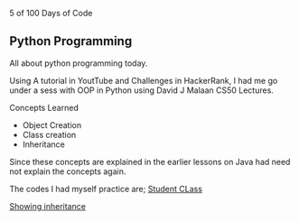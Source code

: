  5 of 100 Days of Code

## Python Programming
All about python programming today.

Using A tutorial in YoutTube and Challenges in HackerRank, I had me go under a sess with OOP in Python using David J Malaan CS50 Lectures. 

Concepts Learned 
- Object Creation 
- Class creation
- Inheritance

Since these concepts are explained in the earlier lessons on Java had need not explain the concepts again.

The codes I had myself practice are;
[Student CLass](./student.py)

[Showing inheritance](./person.py)

